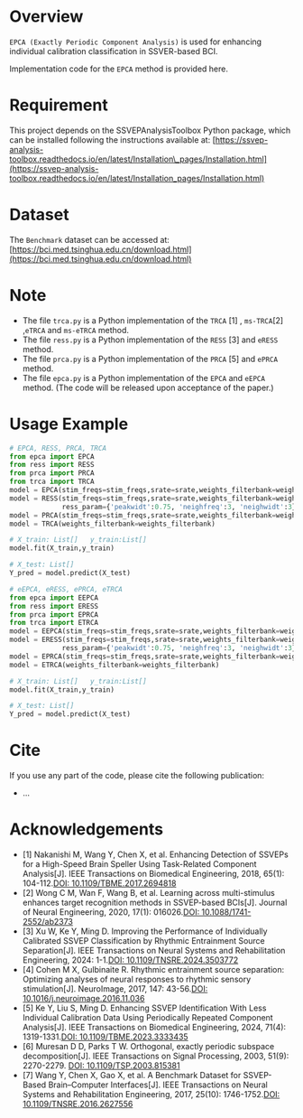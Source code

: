 # Overview
`EPCA (Exactly Periodic Component Analysis)` is used for enhancing individual calibration classification in SSVER-based BCI.

Implementation code for the `EPCA` method is provided here.


# Requirement
This project depends on the SSVEPAnalysisToolbox Python package, which can be installed following the instructions available at: [https://ssvep-analysis-toolbox.readthedocs.io/en/latest/Installation\_pages/Installation.html](https://ssvep-analysis-toolbox.readthedocs.io/en/latest/Installation_pages/Installation.html)

# Dataset
The `Benchmark` dataset can be accessed at: [https://bci.med.tsinghua.edu.cn/download.html](https://bci.med.tsinghua.edu.cn/download.html)



# Note
- The file `trca.py` is a Python implementation of the `TRCA` [1] , `ms-TRCA`[2] ,`eTRCA` and `ms-eTRCA` method.
- The file `ress.py` is a Python implementation of the `RESS` [3] and `eRESS` method.
- The file `prca.py` is a Python implementation of the `PRCA` [5] and `ePRCA` method.
- The file `epca.py` is a Python implementation of the `EPCA` and `eEPCA` method. (The code will be released upon acceptance of the paper.)

# Usage Example
```python
# EPCA, RESS, PRCA, TRCA
from epca import EPCA
from ress import RESS
from prca import PRCA
from trca import TRCA
model = EPCA(stim_freqs=stim_freqs,srate=srate,weights_filterbank=weights_filterbank)
model = RESS(stim_freqs=stim_freqs,srate=srate,weights_filterbank=weights_filterbank,
             ress_param={'peakwidt':0.75, 'neighfreq':3, 'neighwidt':3})
model = PRCA(stim_freqs=stim_freqs,srate=srate,weights_filterbank=weights_filterbank)
model = TRCA(weights_filterbank=weights_filterbank)

# X_train: List[]   y_train:List[]
model.fit(X_train,y_train)

# X_test: List[]
Y_pred = model.predict(X_test)
```

```python
# eEPCA, eRESS, ePRCA, eTRCA
from epca import EEPCA
from ress import ERESS
from prca import EPRCA
from trca import ETRCA
model = EEPCA(stim_freqs=stim_freqs,srate=srate,weights_filterbank=weights_filterbank)
model = ERESS(stim_freqs=stim_freqs,srate=srate,weights_filterbank=weights_filterbank,
             ress_param={'peakwidt':0.75, 'neighfreq':3, 'neighwidt':3})
model = EPRCA(stim_freqs=stim_freqs,srate=srate,weights_filterbank=weights_filterbank)
model = ETRCA(weights_filterbank=weights_filterbank)

# X_train: List[]   y_train:List[]
model.fit(X_train,y_train)

# X_test: List[]
Y_pred = model.predict(X_test)
```

# Cite
If you use any part of the code, please cite the following publication:

- ...

# Acknowledgements
- [1] Nakanishi M, Wang Y, Chen X, et al. Enhancing Detection of SSVEPs for a High-Speed Brain Speller Using Task-Related Component Analysis[J]. IEEE Transactions on Biomedical Engineering, 2018, 65(1): 104-112.[DOI: 10.1109/TBME.2017.2694818](10.1109/TBME.2017.2694818)
- [2] Wong C M, Wan F, Wang B, et al. Learning across multi-stimulus enhances target recognition methods in SSVEP-based BCIs[J]. Journal of Neural Engineering, 2020, 17(1): 016026.[DOI: 10.1088/1741-2552/ab2373](10.1088/1741-2552/ab2373)
- [3] Xu W, Ke Y, Ming D. Improving the Performance of Individually Calibrated SSVEP Classification by Rhythmic Entrainment Source Separation[J]. IEEE Transactions on Neural Systems and Rehabilitation Engineering, 2024: 1-1.[DOI: 10.1109/TNSRE.2024.3503772](10.1109/TNSRE.2024.3503772)
- [4] Cohen M X, Gulbinaite R. Rhythmic entrainment source separation: Optimizing analyses of neural responses to rhythmic sensory stimulation[J]. NeuroImage, 2017, 147: 43-56.[DOI: 10.1016/j.neuroimage.2016.11.036](10.1016/j.neuroimage.2016.11.036)
- [5] Ke Y, Liu S, Ming D. Enhancing SSVEP Identification With Less Individual Calibration Data Using Periodically Repeated Component Analysis[J]. IEEE Transactions on Biomedical Engineering, 2024, 71(4): 1319-1331.[DOI: 10.1109/TBME.2023.3333435](10.1109/TBME.2023.3333435)
- [6] Muresan D D, Parks T W. Orthogonal, exactly periodic subspace decomposition[J]. IEEE Transactions on Signal Processing, 2003, 51(9): 2270-2279. [DOI: 10.1109/TSP.2003.815381](10.1109/TSP.2003.815381)
- [7] Wang Y, Chen X, Gao X, et al. A Benchmark Dataset for SSVEP-Based Brain–Computer Interfaces[J]. IEEE Transactions on Neural Systems and Rehabilitation Engineering, 2017, 25(10): 1746-1752.[DOI: 10.1109/TNSRE.2016.2627556](10.1109/TNSRE.2016.2627556)
